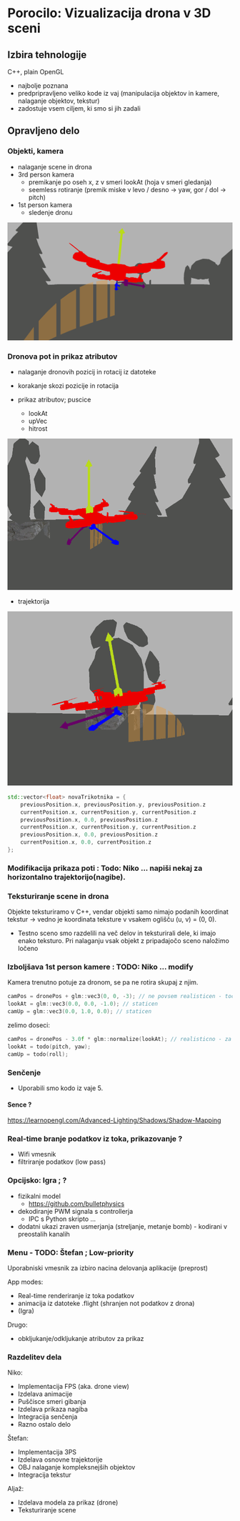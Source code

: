 # Porocilo: Vizualizacija drona v 3D sceni

## Izbira tehnologije

C++, plain OpenGL

- najbolje poznana
- predpripravljeno veliko kode iz vaj (manipulacija objektov in kamere, nalaganje objektov, tekstur)
- zadostuje vsem ciljem, ki smo si jih zadali

## Opravljeno delo

### Objekti, kamera

- nalaganje scene in drona
- 3rd person kamera
    - premikanje po oseh x, z v smeri lookAt (hoja v smeri gledanja)
    - seemless rotiranje (premik miske v levo / desno -> yaw, gor / dol -> pitch)
- 1st person kamera
    - sledenje dronu

![1st person](drone1stP.PNG)

### Dronova pot in prikaz atributov

- nalaganje dronovih pozicij in rotacij iz datoteke
- korakanje skozi pozicije in rotacija

- prikaz atributov; puscice
    - lookAt
    - upVec
    - hitrost

![atributi](drone3rdP.PNG)

- trajektorija

![trajektorija](drone3rdP2.PNG)

``` C++
std::vector<float> novaTrikotnika = {
    previousPosition.x, previousPosition.y, previousPosition.z
    currentPosition.x, currentPosition.y, currentPosition.z
    previousPosition.x, 0.0, previousPosition.z
    currentPosition.x, currentPosition.y, currentPosition.z
    previousPosition.x, 0.0, previousPosition.z
    currentPosition.x, 0.0, currentPosition.z
};
```

### Modifikacija prikaza poti : Todo: Niko ... napiši nekaj za horizontalno trajektorijo(nagibe).



### Teksturiranje scene in drona

Objekte teksturiramo v C++, vendar objekti samo nimajo podanih koordinat tekstur -> vedno je koordinata teksture v vsakem oglišču (u, v) = (0, 0).

- Testno sceno smo razdelili na več delov in teksturirali dele, ki imajo enako teksturo. Pri nalaganju vsak objekt z pripadajočo sceno naložimo ločeno

### Izboljšava 1st person kamere : TODO: Niko ... modify

Kamera trenutno potuje za dronom, se pa ne rotira skupaj z njim.

``` C++
camPos = dronePos + glm::vec3(0, 0, -3); // ne povsem realisticen - tocno za dronom samo ko dron ni nagnjen
lookAt = glm::vec3(0.0, 0.0, -1.0); // staticen
camUp = glm::vec3(0.0, 1.0, 0.0); // staticen
```

zelimo doseci:

``` C++
camPos = dronePos - 3.0f * glm::normalize(lookAt); // realisticno - za dronom ne glede na nagib in usmerjenost
lookAt = todo(pitch, yaw);
camUp = todo(roll);
```

### Senčenje

- Uporabili smo kodo iz vaje 5.

#### Sence ?

https://learnopengl.com/Advanced-Lighting/Shadows/Shadow-Mapping

### Real-time branje podatkov iz toka, prikazovanje ?

- Wifi vmesnik
- filtriranje podatkov (low pass)

### Opcijsko: Igra ; ?

- fizikalni model
    - https://github.com/bulletphysics
- dekodiranje PWM signala s controllerja
    - IPC s Python skripto
...
- dodatni ukazi zraven usmerjanja (streljanje, metanje bomb) - kodirani v preostalih kanalih

### Menu - TODO: Štefan ; Low-priority

Uporabniski vmesnik za izbiro nacina delovanja aplikacije (preprost) 

App modes:
- Real-time renderiranje iz toka podatkov
- animacija iz datoteke .flight (shranjen not podatkov z drona)
- (Igra)

Drugo:
- obkljukanje/odkljukanje atributov za prikaz

### Razdelitev dela

Niko:
- Implementacija FPS (aka. drone view)
- Izdelava animacije
- Puščisce smeri gibanja
- Izdelava prikaza nagiba
- Integracija senčenja
- Razno ostalo delo

Štefan:
- Implementacija 3PS
- Izdelava osnovne trajektorije
- OBJ nalaganje kompleksnejših objektov
- Integracija tekstur

Aljaž:
- Izdelava modela za prikaz (drone)
- Teksturiranje scene
